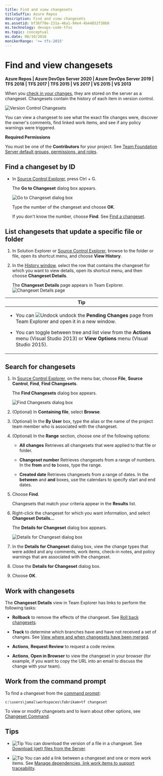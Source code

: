 ```yaml
---
title: Find and view changesets
titleSuffix: Azure Repos
description: Find and view changesets
ms.assetid: bf36f78e-231a-46a1-94e4-4b44852f30b0
ms.technology: devops-code-tfvc
ms.topic: conceptual
ms.date: 08/10/2016
monikerRange: '>= tfs-2015'
---
```



# Find and view changesets

**Azure Repos | Azure DevOps Server 2020 | Azure DevOps Server 2019 | TFS 2018 | TFS 2017 | TFS 2015 | VS 2017 | VS 2015 | VS 2013**

When you [check in your changes](check-your-work-team-codebase.md), they are stored on the server as a changeset. Changesets contain the history of each item in version control.

![Version Control Changesets](media/find-view-changesets/IC263819.png)   

You can view a changeset to see what the exact file changes were, discover the owner's comments, find linked work items, and see if any policy warnings were triggered.

**Required Permissions**

You must be one of the **Contributors** for your project. See [Team Foundation Server default groups, permissions, and roles](../../organizations/security/permissions.md?viewFallbackFrom=vsts).

## Find a changeset by ID

-   In [Source Control Explorer](use-source-control-explorer-manage-files-under-version-control.md), press Ctrl + G.

    The **Go to Changeset** dialog box appears.

    ![Go to Changeset dialog box](media/find-view-changesets/IC612254.png)

    Type the number of the changeset and choose **OK**.

    If you don't know the number, choose **Find**. See [Find a changeset](find-view-changesets.md#find).

## List changesets that update a specific file or folder

1.  In Solution Explorer or [Source Control Explorer](use-source-control-explorer-manage-files-under-version-control.md), browse to the folder or file, open its shortcut menu, and choose **View History**.

2.  In the [History window](get-history-item.md), select the row that contains the changeset for which you want to view details, open its shortcut menu, and then choose **Changeset Details**.

    The **Changeset Details** page appears in Team Explorer.   
    ![Changeset Details page](media/find-view-changesets/IC592883.png)
    
<table>
<thead>
<tr>
<th> <strong>Tip</strong></th>
</tr>
</thead>
<tbody>
<tr>
<td><ul>
<li><p>You can <img src="media/find-view-changesets/IC667296.png" title="Undock" alt="Undock" /> undock the <strong>Pending Changes</strong> page from Team Explorer and open it in a new window.</p></li>
<li><p>You can toggle between tree and list view from the <strong>Actions</strong> menu (Visual Studio 2013) or <strong>View Options</strong> menu (Visual Studio 2015).</p></li>
</ul></td>
</tr>
</tbody>
</table>

<a name="find"></a>

## Search for changesets

1. In [Source Control Explorer](use-source-control-explorer-manage-files-under-version-control.md), on the menu bar, choose **File**, **Source Control**, **Find**, **Find Changesets**.

   The **Find Changesets** dialog box appears.

   ![Find Changesets dialog box](media/find-view-changesets/IC612255.png)

2. (Optional) In **Containing file**, select **Browse**.

3. (Optional) In the **By User** box, type the alias or the name of the project team member who is associated with the changeset.

4. (Optional) In the **Range** section, choose one of the following options:

   -   **All changes**   Retrieves all changesets that were applied to that file or folder.

   -   **Changeset number**   Retrieves changesets from a range of numbers. In the **from** and **to** boxes, type the range.

   -   **Created date**   Retrieves changesets from a range of dates. In the **between** and **and** boxes, use the calendars to specify start and end dates.

5. Choose **Find**.

   Changesets that match your criteria appear in the **Results** list.

6. Right-click the changeset for which you want information, and select **Changeset Details...**

   The **Details for Changeset** dialog box appears.

   ![Details for Changeset dialog box](media/find-view-changesets/IC615597.png)

7. In the **Details for Changeset** dialog box, view the change types that were added and any comments, work items, check-in notes, and policy warnings that are associated with the changeset.

8. Close the **Details for Changeset** dialog box.

9. Choose **OK**.

## Work with changesets

The **Changeset Details** view in Team Explorer has links to perform the following tasks:

-   **Rollback** to remove the effects of the changeset. See [Roll back changesets](roll-back-changesets.md).

-   **Track** to determine which branches have and have not received a set of changes. See [View where and when changesets have been merged](view-where-when-changesets-have-been-merged.md).

-   **Actions**, **Request Review** to request a code review.

-   **Actions**, **Open in Browser** to view the changeset in your browser (for example, if you want to copy the URL into an email to discuss the change with your team).


## Work from the command prompt

To find a changeset from the [command prompt](use-team-foundation-version-control-commands.md):

```
c:\users\jamal\workspaces\fabrikam>tf changeset
```

To view or modify changesets and to learn about other options, see [Changeset Command](changeset-command.md).

## Tips

-   ![Tip](media/find-view-changesets/IC572374.png) You can download the version of a file in a changeset. See [Download (get) files from the Server](download-get-files-from-server.md).

-   ![Tip](media/find-view-changesets/IC572374.png) You can add a link between a changeset and one or more work items. See [Manage dependencies, link work items to support traceability](../../boards/queries/link-work-items-support-traceability.md).
